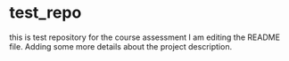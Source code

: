 # test_repo
this is test repository for the course assessment
I am editing the README file. Adding some more details about the project description.
